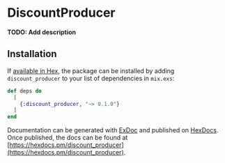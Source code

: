 # DiscountProducer

**TODO: Add description**

## Installation

If [available in Hex](https://hex.pm/docs/publish), the package can be installed
by adding `discount_producer` to your list of dependencies in `mix.exs`:

```elixir
def deps do
  [
    {:discount_producer, "~> 0.1.0"}
  ]
end
```

Documentation can be generated with [ExDoc](https://github.com/elixir-lang/ex_doc)
and published on [HexDocs](https://hexdocs.pm). Once published, the docs can
be found at [https://hexdocs.pm/discount_producer](https://hexdocs.pm/discount_producer).

